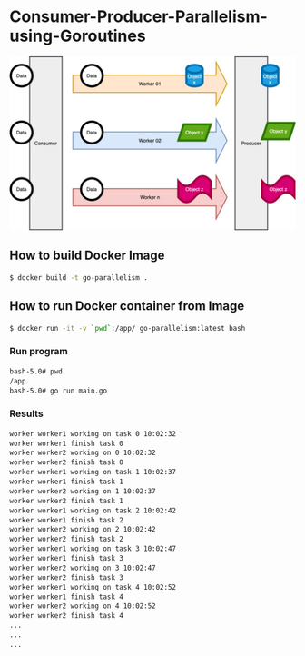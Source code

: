 # Consumer-Producer-Parallelism-using-Goroutines

![Consumer-Producer-Parallelism-using-Goroutines](./documentation/consumer_producer_parrallelism_goroutines.jpg)

## How to build Docker Image

```sh
$ docker build -t go-parallelism .
```

## How to run Docker container from Image

```sh
$ docker run -it -v `pwd`:/app/ go-parallelism:latest bash
```

### Run program

```sh
bash-5.0# pwd
/app
bash-5.0# go run main.go
```

### Results

```txt
worker worker1 working on task 0 10:02:32
worker worker1 finish task 0
worker worker2 working on 0 10:02:32
worker worker2 finish task 0
worker worker1 working on task 1 10:02:37
worker worker1 finish task 1
worker worker2 working on 1 10:02:37
worker worker2 finish task 1
worker worker1 working on task 2 10:02:42
worker worker1 finish task 2
worker worker2 working on 2 10:02:42
worker worker2 finish task 2
worker worker1 working on task 3 10:02:47
worker worker1 finish task 3
worker worker2 working on 3 10:02:47
worker worker2 finish task 3
worker worker1 working on task 4 10:02:52
worker worker1 finish task 4
worker worker2 working on 4 10:02:52
worker worker2 finish task 4
...
...
...
```